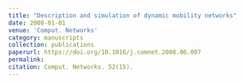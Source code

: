 ```yaml
---
title: "Description and simulation of dynamic mobility networks"
date: 2008-01-01
venue: 'Comput. Networks'
category: manuscripts
collection: publications
paperurl: https://doi.org/10.1016/j.comnet.2008.06.007
permalink: 
citation: Comput. Networks. 52(15).
---
```


